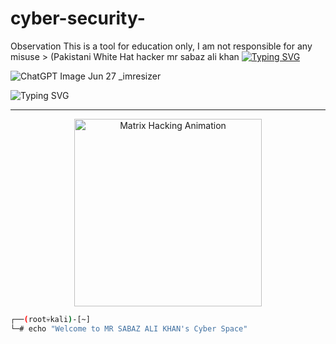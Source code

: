 # cyber-security-
Observation This is a tool for education only, I am not responsible for any misuse > (Pakistani White Hat hacker mr sabaz ali khan 
<a href="https://git.io/typing-svg"><img src="https://readme-typing-svg.demolab.com?font=Fira+Code&pause=1000&color=1EFF51&background=FFFEFC00&width=435&lines=Cyber+Security+Engineer;Mr+Sabaz+ALI+KHAN" alt="Typing SVG" /></a>

![ChatGPT Image Jun 27 _imresizer](https://github.com/user-attachments/assets/4dde9323-b691-4914-b04b-347cd381b122)





<img src="https://readme-typing-svg.demolab.com?font=Fira+Code&size=24&duration=3000&pause=500&color=00FF00&center=true&vCenter=true&width=500&lines=PAKISTANI+ETHICAL+HACKER;MR+SABAZ+ALI+KHAN;" alt="Typing SVG" />
</h1>

---

<p align="center">
  <img src="https://i.gifer.com/7efs.gif" width="300" alt="Matrix Hacking Animation" />
</p>

```bash
┌──(root💀kali)-[~]
└─# echo "Welcome to MR SABAZ ALI KHAN's Cyber Space"
